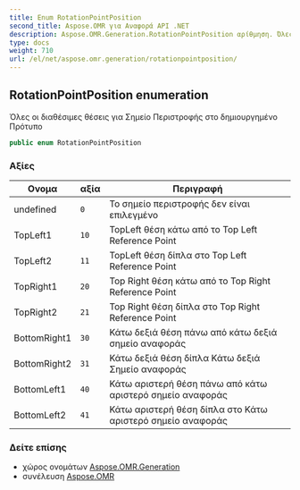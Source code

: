 ```yaml
---
title: Enum RotationPointPosition
second_title: Aspose.OMR για Αναφορά API .NET
description: Aspose.OMR.Generation.RotationPointPosition αρίθμηση. Όλες οι διαθέσιμες θέσεις για Σημείο Περιστροφής στο δημιουργημένο Πρότυπο
type: docs
weight: 710
url: /el/net/aspose.omr.generation/rotationpointposition/
---
```

## RotationPointPosition enumeration

Όλες οι διαθέσιμες θέσεις για Σημείο Περιστροφής στο δημιουργημένο Πρότυπο

```csharp
public enum RotationPointPosition
```

### Αξίες

| Ονομα | αξία | Περιγραφή |
| --- | --- | --- |
| undefined | `0` | Το σημείο περιστροφής δεν είναι επιλεγμένο |
| TopLeft1 | `10` | TopLeft θέση κάτω από το Top Left Reference Point |
| TopLeft2 | `11` | TopLeft θέση δίπλα στο Top Left Reference Point |
| TopRight1 | `20` | Top Right θέση κάτω από το Top Right Reference Point |
| TopRight2 | `21` | Top Right θέση δίπλα στο Top Right Reference Point |
| BottomRight1 | `30` | Κάτω δεξιά θέση πάνω από κάτω δεξιά σημείο αναφοράς |
| BottomRight2 | `31` | Κάτω δεξιά θέση δίπλα Κάτω δεξιά Σημείο αναφοράς |
| BottomLeft1 | `40` | Κάτω αριστερή θέση πάνω από κάτω αριστερό σημείο αναφοράς |
| BottomLeft2 | `41` | Κάτω αριστερή θέση δίπλα στο Κάτω αριστερό σημείο αναφοράς |

### Δείτε επίσης

* χώρος ονομάτων [Aspose.OMR.Generation](../../aspose.omr.generation/)
* συνέλευση [Aspose.OMR](../../)


